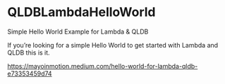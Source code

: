 # QLDBLambdaHelloWorld
Simple Hello World Example for Lambda &amp; QLDB

If you’re looking for a simple Hello World to get started with Lambda and QLDB this is it.

https://mayoinmotion.medium.com/hello-world-for-lambda-qldb-e73353459d74

